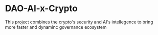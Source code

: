 # DAO-AI-x-Crypto
This project combines the crypto's security and AI's intellegence to bring more faster and dynaminc governance ecosystem
